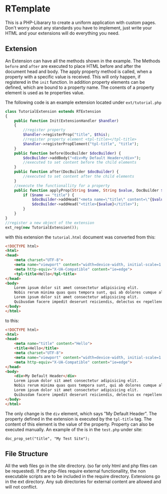 # RTemplate
This is a PHP-Libarary to create a uniform application with custom pages.
Don't worry about any standards you have to implement, just write your HTML and your extensions will do everything you need.

## Extension
An Extension can have all the methods shown in the example. The Methods ```before``` and ```after``` are executed to place HTML before and after the document head and body. The apply property method is called, when a property with a specific value is received. This will only happen, if registered in the ```init``` function. In addition property elements can be defined, which are bound to a property name. The conents of a property element is used as te properties value.

The following code is an example extension located under ```ext/tutorial.php```

```php
class TutorialExtension extends RTExtension
{
    public function Init(ExtensionHandler $handler)
    {
        //register property
        $handler->registerProp("title", $this);
        //register property element <tpl-title></tpl-title>
        $handler->registerPropElement("tpl-title", "title");
    }
    public function before(DocBuilder $docBuilder) {
        $docBuilder->addBody("<div>My Default Header</div>");
        //executed to set content before the child elements
    }
    public function after(DocBuilder $docBuilder) {
        //executed to set content after the child elements
    }
    //execute the functionallity for a property 
    public function applyProp(String $name, String $value, DocBuilder $docBuilder) {
        if ($name == "title") {
            $docBuilder->addHead("<meta name=\"title\" content=\"{$value}\"/>");
            $docBuilder->addHead("<title>{$value}</title>");
        }
    }
}
//register a new object of the extension
ext_reg(new TutorialExtension());
```

with this extension the ```tutorial.html``` document was converted from this:
```html
<!DOCTYPE html>
<html>
<head>
    <meta charset="UTF-8">
    <meta name="viewport" content="width=device-width, initial-scale=1.0">
    <meta http-equiv="X-UA-Compatible" content="ie=edge">
    <tpl-title>Hello</tpl-title>
</head>
<body>
    Lorem ipsum dolor sit amet consectetur adipisicing elit. 
    Nobis rerum minima quas quos tempora sunt, qui ab dolores cumque aliquam autem blanditiis neque laborum error veritatis dignissimos necessitatibus recusandae quam.
    Lorem ipsum dolor sit amet consectetur adipisicing elit. 
    Quibusdam facere impedit deserunt reiciendis, delectus ex repellendus nostrum voluptas animi veniam quam fugiat itaque qui eum veritatis blanditiis nobis unde quos.
</body>
</html>
```
to this:
```html
<!DOCTYPE html>
<html>
<head>
    <meta name="title" content="Hello">
    <title>Hello</title>
    <meta charset="UTF-8">
    <meta name="viewport" content="width=device-width, initial-scale=1.0">
    <meta http-equiv="X-UA-Compatible" content="ie=edge">
</head>
<body>
    <div>My Default Header</div>
    Lorem ipsum dolor sit amet consectetur adipisicing elit. 
    Nobis rerum minima quas quos tempora sunt, qui ab dolores cumque aliquam autem blanditiis neque laborum error veritatis dignissimos necessitatibus recusandae quam.
    Lorem ipsum dolor sit amet consectetur adipisicing elit. 
    Quibusdam facere impedit deserunt reiciendis, delectus ex repellendus nostrum voluptas animi veniam quam fugiat itaque qui eum veritatis blanditiis nobis unde quos.
</body>
</html>
```
The only change is the ```div``` element, which says "My Default Header". The property defined in the extension is executed by the ```tpl-title``` tag. The content of this element is the value of the property. Property can also be executed manually. An example of the is in the ```test.php``` under site:
```
doc_prop_set("title", "My Test Site");
```

## File Structure
All the web files go in the site directory. (so far only html and php files can be requested).
If the php-files require external functionallity, the non executable scripts are to be included in the require directory.
Extensions go in the ext directory. Any sub directories for external content are allowed and will not conflict.
